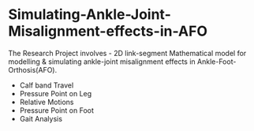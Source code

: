 # Simulating-Ankle-Joint-Misalignment-effects-in-AFO

The Research Project involves -
2D link-segment Mathematical model for modelling & simulating ankle-joint misalignment effects in Ankle-Foot-Orthosis(AFO).
- Calf band Travel
- Pressure Point on Leg
- Relative Motions
- Pressure Point on Foot
- Gait Analysis
